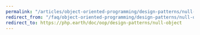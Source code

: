 ```yaml
---
permalink: "/articles/object-oriented-programming/design-patterns/null-object/"
redirect_from: "/faq/object-oriented-programming/design-patterns/null-object/"
redirect_to: https://php.earth/doc/oop/design-patterns/null-object
---
```

